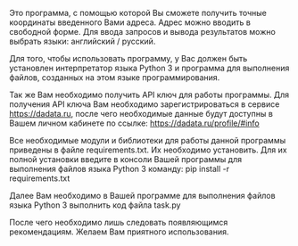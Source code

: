 Это программа, с помощью которой Вы сможете получить точные координаты 
введенного Вами адреса. Адрес можно вводить в свободной форме. Для ввода запросов и вывода результатов
 можно выбрать языки: английский / русский.

Для того, чтобы использовать программу, у Вас должен быть установлен интерпретатор языка Python 3 и 
программа для выполнения файлов, созданных на этом языке программирования.

Так же Вам необходимо получить API ключ для работы программы. Для получения API ключа 
 Вам необходимо зарегистрироваться в сервисе https://dadata.ru, после чего необходимые данные будут доступны
 в Вашем личном кабинете по ссылке: https://dadata.ru/profile/#info

Все необходимые модули и библиотеки для работы данной программы приведены в файле requirements.txt.
Их необходимо установить.
 Для их полной установки введите в консоли Вашей программы для выполнения файлов языка Python 3 команду: 
 pip install -r requirements.txt 
 
Далее Вам необходимо в Вашей программе для выполнения файлов языка Python 3 выполнить код файла task.py

После чего необходимо лишь следовать появляющимся рекомендациям. Желаем Вам приятного использования.
 